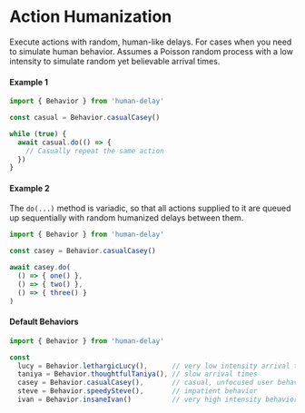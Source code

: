 # Action Humanization

Execute actions with random, human-like delays. For cases when you need to simulate
human behavior. Assumes a Poisson random process with a low intensity to simulate random
yet believable arrival times.

#### Example 1
```ts
import { Behavior } from 'human-delay'

const casual = Behavior.casualCasey()

while (true) {
  await casual.do(() => {
    // Casually repeat the same action
  })  
}
```

#### Example 2
The `do(...)` method is variadic, so that all actions supplied to it are queued up
sequentially with random humanized delays between them.

```ts
import { Behavior } from 'human-delay'

const casey = Behavior.casualCasey()

await casey.do(
  () => { one() },
  () => { two() },
  () => { three() }
)
```

#### Default Behaviors

```ts
import { Behavior } from 'human-delay'

const
  lucy = Behavior.lethargicLucy(),      // very low intensity arrival times
  taniya = Behavior.thoughtfulTaniya(), // slow arrival times
  casey = Behavior.casualCasey(),       // casual, unfocused user behavior
  steve = Behavior.speedySteve(),       // impatient behavior
  ivan = Behavior.insaneIvan()          // very high intensity behavior
```
